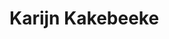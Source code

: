 <!--
  slug: karijn-kakebeeke
  type: fortpolio
  categories: JavaScript, HTML/CSS, graphic design, UX
  tags: Wordpress, CSS, HTML, concept
  clients: Karijn Kakebeeke
  collaboration: 
  prizes: 
  thumbnail: kakebeeke1.jpg
  image: kakebeeke1.jpg
  images: kakebeeke1.jpg, kakebeeke2.jpg, kakebeeke3.jpg
  inCv: false
  inPortfolio: true
  dateFrom: 2012-05-01
  dateTo: 2012-08-01
-->

# Karijn Kakebeeke

